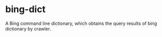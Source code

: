 # bing-dict
A Bing command line dictionary, which obtains the query results of bing dictionary by crawler.
